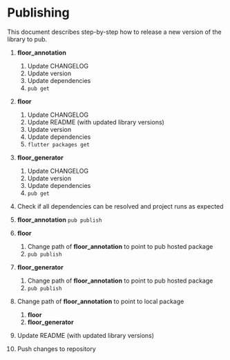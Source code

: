 # Publishing

This document describes step-by-step how to release a new version of the library to pub.

1. **floor_annotation**
    1. Update CHANGELOG
    1. Update version
    1. Update dependencies
    1. `pub get`
    
1. **floor**
    1. Update CHANGELOG
    1. Update README (with updated library versions)
    1. Update version
    1. Update dependencies
    1. `flutter packages get`
    
1. **floor_generator**
    1. Update CHANGELOG
    1. Update version
    1. Update dependencies
    1. `pub get`

1. Check if all dependencies can be resolved and project runs as expected

1. **floor_annotation** `pub publish`

1. **floor**
    1. Change path of **floor_annotation** to point to pub hosted package
    1. `pub publish`

1. **floor_generator**
    1. Change path of **floor_annotation** to point to pub hosted package
    1. `pub publish`

1. Change path of **floor_annotation** to point to local package
    1. **floor**
  	1. **floor_generator**
  	
1. Update README (with updated library versions) 	
  	
1. Push changes to repository  	 
